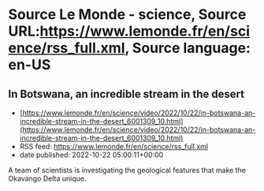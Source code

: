 # Source Le Monde - science, Source URL:https://www.lemonde.fr/en/science/rss_full.xml, Source language: en-US

## In Botswana, an incredible stream in the desert
 - [https://www.lemonde.fr/en/science/video/2022/10/22/in-botswana-an-incredible-stream-in-the-desert_6001309_10.html](https://www.lemonde.fr/en/science/video/2022/10/22/in-botswana-an-incredible-stream-in-the-desert_6001309_10.html)
 - RSS feed: https://www.lemonde.fr/en/science/rss_full.xml
 - date published: 2022-10-22 05:00:11+00:00

A team of scientists is investigating the geological features that make the Okavango Delta unique.

